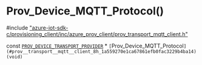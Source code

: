 # Prov_Device_MQTT_Protocol()

\#include ["azure-iot-sdk-c/provisioning_client/inc/azure_prov_client/prov_transport_mqtt_client.h"](../iot-c-ref-prov-transport-mqtt-client-h.md)  

const [`PROV_DEVICE_TRANSPORT_PROVIDER`](#prov__transport_8h_1aa76debb63f18e60e1286841c637b3002) * `[`Prov_Device_MQTT_Protocol`](#prov__transport__mqtt__client_8h_1a559270e1ca67861efb0fac3229b4ba14)(void)`

